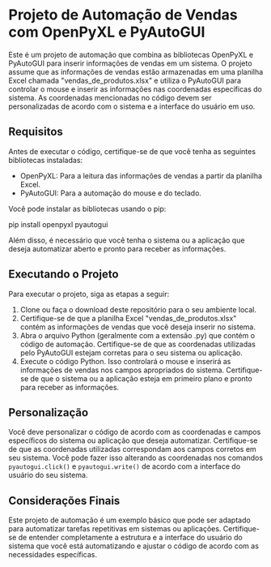 # Projeto de Automação de Vendas com OpenPyXL e PyAutoGUI

Este é um projeto de automação que combina as bibliotecas OpenPyXL e PyAutoGUI para inserir informações de vendas em um sistema. O projeto assume que as informações de vendas estão armazenadas em uma planilha Excel chamada "vendas_de_produtos.xlsx" e utiliza o PyAutoGUI para controlar o mouse e inserir as informações nas coordenadas específicas do sistema. As coordenadas mencionadas no código devem ser personalizadas de acordo com o sistema e a interface do usuário em uso.

## Requisitos

Antes de executar o código, certifique-se de que você tenha as seguintes bibliotecas instaladas:

- OpenPyXL: Para a leitura das informações de vendas a partir da planilha Excel.
- PyAutoGUI: Para a automação do mouse e do teclado.

Você pode instalar as bibliotecas usando o pip:

pip install openpyxl pyautogui

Além disso, é necessário que você tenha o sistema ou a aplicação que deseja automatizar aberto e pronto para receber as informações.

## Executando o Projeto

Para executar o projeto, siga as etapas a seguir:

1. Clone ou faça o download deste repositório para o seu ambiente local.
2. Certifique-se de que a planilha Excel "vendas_de_produtos.xlsx" contém as informações de vendas que você deseja inserir no sistema.
3. Abra o arquivo Python (geralmente com a extensão .py) que contém o código de automação. Certifique-se de que as coordenadas utilizadas pelo PyAutoGUI estejam corretas para o seu sistema ou aplicação.
4. Execute o código Python. Isso controlará o mouse e inserirá as informações de vendas nos campos apropriados do sistema. Certifique-se de que o sistema ou a aplicação esteja em primeiro plano e pronto para receber as informações.

## Personalização

Você deve personalizar o código de acordo com as coordenadas e campos específicos do sistema ou aplicação que deseja automatizar. Certifique-se de que as coordenadas utilizadas correspondam aos campos corretos em seu sistema. Você pode fazer isso alterando as coordenadas nos comandos `pyautogui.click()` e `pyautogui.write()` de acordo com a interface do usuário do seu sistema.

## Considerações Finais

Este projeto de automação é um exemplo básico que pode ser adaptado para automatizar tarefas repetitivas em sistemas ou aplicações. Certifique-se de entender completamente a estrutura e a interface do usuário do sistema que você está automatizando e ajustar o código de acordo com as necessidades específicas.
